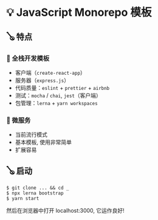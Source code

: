 # 💡 JavaScript Monorepo 模板

## 🪕 特点

### 📑 全栈开发模板

- 客户端（`create-react-app`）
- 服务器（`express.js`）
- 代码质量：`eslint` + `prettier` + `airbnb`
- 测试：`mocha` / `chai`, `jest`（客户端）
- 包管理：`lerna` + `yarn workspaces`

### 📑 微服务

- 当前流行模式
- 基本模板, 使用非常简单
- 扩展容易

## 🪕 启动

```shell
$ git clone ... && cd _
$ npx lerna bootstrap
$ yarn start
```

然后在浏览器中打开 localhost:3000, 它运作良好!
